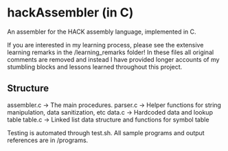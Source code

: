 # hackAssembler (in C)
An assembler for the HACK assembly language, implemented in C.

If you are interested in my learning process, please see the extensive learning remarks in the /learning_remarks folder! In these files all original comments are removed and instead I have provided longer accounts of my stumbling blocks and lessons learned throughout this project.

## Structure
assembler.c -> The main procedures.
parser.c -> Helper functions for string manipulation, data sanitization, etc
data.c -> Hardcoded data and lookup table
table.c -> Linked list data structure and functions for symbol table

Testing is automated through test.sh. 
All sample programs and output references are in /programs.
